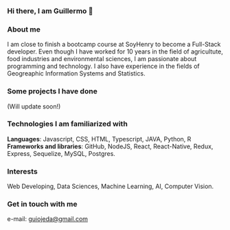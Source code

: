 ### Hi there, I am Guillermo 👋

### About me 

I am close to finish a bootcamp course at SoyHenry to become a Full-Stack developer. Even though I have worked for 10 years in the field of agricultute, food industries and environmental sciences, I am passionate about programming and technology. I also have experience in the fields of  Geogreaphic Information Systems and Statistics. 

### Some projects I have done

(Will update soon!)

### Technologies I am familiarized with

**Languages**: Javascript, CSS, HTML, Typescript, JAVA, Python, R
**Frameworks and libraries**: GitHub, NodeJS, React, React-Native, Redux, Express, Sequelize, MySQL, Postgres.

### Interests

Web Developing, Data Sciences, Machine Learning, AI, Computer Vision.

### Get in touch with me

e-mail: guiojeda@gmail.com




<!--
**guillermoojeda/guillermoojeda** is a ✨ _special_ ✨ repository because its `README.md` (this file) appears on your GitHub profile.

Here are some ideas to get you started:

- 🔭 I’m currently working on ...
- 🌱 I’m currently learning ...
- 👯 I’m looking to collaborate on ...
- 🤔 I’m looking for help with ...
- 💬 Ask me about ...
- 📫 How to reach me: ...
- 😄 Pronouns: ...
- ⚡ Fun fact: ...
-->


